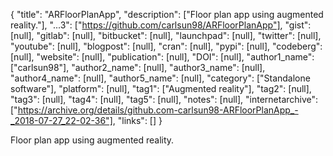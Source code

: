 {
  "title": "ARFloorPlanApp",
  "description": ["Floor plan app using augmented reality."],
  "...3": ["https://github.com/carlsun98/ARFloorPlanApp"],
  "gist": [null],
  "gitlab": [null],
  "bitbucket": [null],
  "launchpad": [null],
  "twitter": [null],
  "youtube": [null],
  "blogpost": [null],
  "cran": [null],
  "pypi": [null],
  "codeberg": [null],
  "website": [null],
  "publication": [null],
  "DOI": [null],
  "author1_name": ["carlsun98"],
  "author2_name": [null],
  "author3_name": [null],
  "author4_name": [null],
  "author5_name": [null],
  "category": ["Standalone software"],
  "platform": [null],
  "tag1": ["Augmented reality"],
  "tag2": [null],
  "tag3": [null],
  "tag4": [null],
  "tag5": [null],
  "notes": [null],
  "internetarchive": ["https://archive.org/details/github.com-carlsun98-ARFloorPlanApp_-_2018-07-27_22-02-36"],
  "links": []
}

<!-- Generated by csv2md.R – do not edit by hand -->

Floor plan app using augmented reality.